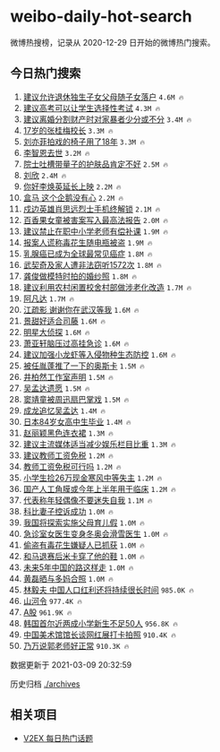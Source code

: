 # weibo-daily-hot-search

微博热搜榜，记录从 2020-12-29 日开始的微博热门搜索。

## 今日热门搜索

<!-- BEGIN -->

1. [建议允许退休独生子女父母随子女落户](https://s.weibo.com/weibo?q=%23%E5%BB%BA%E8%AE%AE%E5%85%81%E8%AE%B8%E9%80%80%E4%BC%91%E7%8B%AC%E7%94%9F%E5%AD%90%E5%A5%B3%E7%88%B6%E6%AF%8D%E9%9A%8F%E5%AD%90%E5%A5%B3%E8%90%BD%E6%88%B7%23&Refer=top) `4.6M 🔥`
1. [建议高考可以让学生选择性考试](https://s.weibo.com/weibo?q=%23%E5%BB%BA%E8%AE%AE%E9%AB%98%E8%80%83%E5%8F%AF%E4%BB%A5%E8%AE%A9%E5%AD%A6%E7%94%9F%E9%80%89%E6%8B%A9%E6%80%A7%E8%80%83%E8%AF%95%23&Refer=top) `4.3M 🔥`
1. [建议离婚分割财产时对家暴者少分或不分](https://s.weibo.com/weibo?q=%23%E5%BB%BA%E8%AE%AE%E7%A6%BB%E5%A9%9A%E5%88%86%E5%89%B2%E8%B4%A2%E4%BA%A7%E6%97%B6%E5%AF%B9%E5%AE%B6%E6%9A%B4%E8%80%85%E5%B0%91%E5%88%86%E6%88%96%E4%B8%8D%E5%88%86%23&Refer=top) `3.4M 🔥`
1. [17岁的张桂梅校长](https://s.weibo.com/weibo?q=17%E5%B2%81%E7%9A%84%E5%BC%A0%E6%A1%82%E6%A2%85%E6%A0%A1%E9%95%BF&Refer=top) `3.3M 🔥`
1. [刘亦菲拍戏的椅子用了18年](https://s.weibo.com/weibo?q=%23%E5%88%98%E4%BA%A6%E8%8F%B2%E6%8B%8D%E6%88%8F%E7%9A%84%E6%A4%85%E5%AD%90%E7%94%A8%E4%BA%8618%E5%B9%B4%23&Refer=top) `3.3M 🔥`
1. [李智恩去世](https://s.weibo.com/weibo?q=%E6%9D%8E%E6%99%BA%E6%81%A9%E5%8E%BB%E4%B8%96&Refer=top) `3.2M 🔥`
1. [院士吐槽带量子的护肤品肯定不好](https://s.weibo.com/weibo?q=%23%E9%99%A2%E5%A3%AB%E5%90%90%E6%A7%BD%E5%B8%A6%E9%87%8F%E5%AD%90%E7%9A%84%E6%8A%A4%E8%82%A4%E5%93%81%E8%82%AF%E5%AE%9A%E4%B8%8D%E5%A5%BD%23&Refer=top) `2.5M 🔥`
1. [刘欣](https://s.weibo.com/weibo?q=%E5%88%98%E6%AC%A3&Refer=top) `2.4M 🔥`
1. [你好李焕英延长上映](https://s.weibo.com/weibo?q=%23%E4%BD%A0%E5%A5%BD%E6%9D%8E%E7%84%95%E8%8B%B1%E5%BB%B6%E9%95%BF%E4%B8%8A%E6%98%A0%23&Refer=top) `2.2M 🔥`
1. [盒马 这个企鹅没有心](https://s.weibo.com/weibo?q=%E7%9B%92%E9%A9%AC%20%E8%BF%99%E4%B8%AA%E4%BC%81%E9%B9%85%E6%B2%A1%E6%9C%89%E5%BF%83&Refer=top) `2.2M 🔥`
1. [戍边英雄肖思远烈士手机终解锁](https://s.weibo.com/weibo?q=%E6%88%8D%E8%BE%B9%E8%8B%B1%E9%9B%84%E8%82%96%E6%80%9D%E8%BF%9C%E7%83%88%E5%A3%AB%E6%89%8B%E6%9C%BA%E7%BB%88%E8%A7%A3%E9%94%81&Refer=top) `2.1M 🔥`
1. [百香果女童被害案写入最高法报告](https://s.weibo.com/weibo?q=%23%E7%99%BE%E9%A6%99%E6%9E%9C%E5%A5%B3%E7%AB%A5%E8%A2%AB%E5%AE%B3%E6%A1%88%E5%86%99%E5%85%A5%E6%9C%80%E9%AB%98%E6%B3%95%E6%8A%A5%E5%91%8A%23&Refer=top) `2.0M 🔥`
1. [建议禁止在职中小学老师有偿补课](https://s.weibo.com/weibo?q=%23%E5%BB%BA%E8%AE%AE%E7%A6%81%E6%AD%A2%E5%9C%A8%E8%81%8C%E4%B8%AD%E5%B0%8F%E5%AD%A6%E8%80%81%E5%B8%88%E6%9C%89%E5%81%BF%E8%A1%A5%E8%AF%BE%23&Refer=top) `1.9M 🔥`
1. [报案人谎称毒花生随电瓶被盗](https://s.weibo.com/weibo?q=%23%E6%8A%A5%E6%A1%88%E4%BA%BA%E8%B0%8E%E7%A7%B0%E6%AF%92%E8%8A%B1%E7%94%9F%E9%9A%8F%E7%94%B5%E7%93%B6%E8%A2%AB%E7%9B%97%23&Refer=top) `1.9M 🔥`
1. [乳腺癌已成为全球最常见癌症](https://s.weibo.com/weibo?q=%23%E4%B9%B3%E8%85%BA%E7%99%8C%E5%B7%B2%E6%88%90%E4%B8%BA%E5%85%A8%E7%90%83%E6%9C%80%E5%B8%B8%E8%A7%81%E7%99%8C%E7%97%87%23&Refer=top) `1.8M 🔥`
1. [武契奇及家人遭非法窃听1572次](https://s.weibo.com/weibo?q=%E6%AD%A6%E5%A5%91%E5%A5%87%E5%8F%8A%E5%AE%B6%E4%BA%BA%E9%81%AD%E9%9D%9E%E6%B3%95%E7%AA%83%E5%90%AC1572%E6%AC%A1&Refer=top) `1.8M 🔥`
1. [龚俊做模特时拍的婚纱照](https://s.weibo.com/weibo?q=%23%E9%BE%9A%E4%BF%8A%E5%81%9A%E6%A8%A1%E7%89%B9%E6%97%B6%E6%8B%8D%E7%9A%84%E5%A9%9A%E7%BA%B1%E7%85%A7%23&Refer=top) `1.8M 🔥`
1. [建议利用农村闲置校舍村部做涉老化改造](https://s.weibo.com/weibo?q=%E5%BB%BA%E8%AE%AE%E5%88%A9%E7%94%A8%E5%86%9C%E6%9D%91%E9%97%B2%E7%BD%AE%E6%A0%A1%E8%88%8D%E6%9D%91%E9%83%A8%E5%81%9A%E6%B6%89%E8%80%81%E5%8C%96%E6%94%B9%E9%80%A0&Refer=top) `1.7M 🔥`
1. [阿凡达](https://s.weibo.com/weibo?q=%E9%98%BF%E5%87%A1%E8%BE%BE&Refer=top) `1.7M 🔥`
1. [江疏影 谢谢你在武汉等我](https://s.weibo.com/weibo?q=%E6%B1%9F%E7%96%8F%E5%BD%B1%20%E8%B0%A2%E8%B0%A2%E4%BD%A0%E5%9C%A8%E6%AD%A6%E6%B1%89%E7%AD%89%E6%88%91&Refer=top) `1.6M 🔥`
1. [景甜好适合司藤](https://s.weibo.com/weibo?q=%E6%99%AF%E7%94%9C%E5%A5%BD%E9%80%82%E5%90%88%E5%8F%B8%E8%97%A4&Refer=top) `1.6M 🔥`
1. [明星大侦探](https://s.weibo.com/weibo?q=%E6%98%8E%E6%98%9F%E5%A4%A7%E4%BE%A6%E6%8E%A2&Refer=top) `1.6M 🔥`
1. [萧亚轩脑压过高挂急诊](https://s.weibo.com/weibo?q=%E8%90%A7%E4%BA%9A%E8%BD%A9%E8%84%91%E5%8E%8B%E8%BF%87%E9%AB%98%E6%8C%82%E6%80%A5%E8%AF%8A&Refer=top) `1.6M 🔥`
1. [建议加强小龙虾等入侵物种生态防控](https://s.weibo.com/weibo?q=%23%E5%BB%BA%E8%AE%AE%E5%8A%A0%E5%BC%BA%E5%B0%8F%E9%BE%99%E8%99%BE%E7%AD%89%E5%85%A5%E4%BE%B5%E7%89%A9%E7%A7%8D%E7%94%9F%E6%80%81%E9%98%B2%E6%8E%A7%23&Refer=top) `1.6M 🔥`
1. [被任胤蓬推了一下的奥斯卡](https://s.weibo.com/weibo?q=%23%E8%A2%AB%E4%BB%BB%E8%83%A4%E8%93%AC%E6%8E%A8%E4%BA%86%E4%B8%80%E4%B8%8B%E7%9A%84%E5%A5%A5%E6%96%AF%E5%8D%A1%23&Refer=top) `1.5M 🔥`
1. [井柏然工作室声明](https://s.weibo.com/weibo?q=%23%E4%BA%95%E6%9F%8F%E7%84%B6%E5%B7%A5%E4%BD%9C%E5%AE%A4%E5%A3%B0%E6%98%8E%23&Refer=top) `1.5M 🔥`
1. [吴孟达遗愿](https://s.weibo.com/weibo?q=%E5%90%B4%E5%AD%9F%E8%BE%BE%E9%81%97%E6%84%BF&Refer=top) `1.5M 🔥`
1. [窦靖童被周迅扇巴掌戏](https://s.weibo.com/weibo?q=%23%E7%AA%A6%E9%9D%96%E7%AB%A5%E8%A2%AB%E5%91%A8%E8%BF%85%E6%89%87%E5%B7%B4%E6%8E%8C%E6%88%8F%23&Refer=top) `1.5M 🔥`
1. [成龙追忆吴孟达](https://s.weibo.com/weibo?q=%23%E6%88%90%E9%BE%99%E8%BF%BD%E5%BF%86%E5%90%B4%E5%AD%9F%E8%BE%BE%23&Refer=top) `1.4M 🔥`
1. [日本84岁女高中生毕业](https://s.weibo.com/weibo?q=%E6%97%A5%E6%9C%AC84%E5%B2%81%E5%A5%B3%E9%AB%98%E4%B8%AD%E7%94%9F%E6%AF%95%E4%B8%9A&Refer=top) `1.4M 🔥`
1. [赵丽颖黑色连衣裙](https://s.weibo.com/weibo?q=%23%E8%B5%B5%E4%B8%BD%E9%A2%96%E9%BB%91%E8%89%B2%E8%BF%9E%E8%A1%A3%E8%A3%99%23&Refer=top) `1.3M 🔥`
1. [建议主流媒体适当减少娱乐栏目比重](https://s.weibo.com/weibo?q=%23%E5%BB%BA%E8%AE%AE%E4%B8%BB%E6%B5%81%E5%AA%92%E4%BD%93%E9%80%82%E5%BD%93%E5%87%8F%E5%B0%91%E5%A8%B1%E4%B9%90%E6%A0%8F%E7%9B%AE%E6%AF%94%E9%87%8D%23&Refer=top) `1.3M 🔥`
1. [建议教师工资免税](https://s.weibo.com/weibo?q=%23%E5%BB%BA%E8%AE%AE%E6%95%99%E5%B8%88%E5%B7%A5%E8%B5%84%E5%85%8D%E7%A8%8E%23&Refer=top) `1.2M 🔥`
1. [教师工资免税可行吗](https://s.weibo.com/weibo?q=%23%E6%95%99%E5%B8%88%E5%B7%A5%E8%B5%84%E5%85%8D%E7%A8%8E%E5%8F%AF%E8%A1%8C%E5%90%97%23&Refer=top) `1.2M 🔥`
1. [小学生捡26万现金寒风中等失主](https://s.weibo.com/weibo?q=%E5%B0%8F%E5%AD%A6%E7%94%9F%E6%8D%A126%E4%B8%87%E7%8E%B0%E9%87%91%E5%AF%92%E9%A3%8E%E4%B8%AD%E7%AD%89%E5%A4%B1%E4%B8%BB&Refer=top) `1.2M 🔥`
1. [国产人工角膜或今年上半年用于临床](https://s.weibo.com/weibo?q=%23%E5%9B%BD%E4%BA%A7%E4%BA%BA%E5%B7%A5%E8%A7%92%E8%86%9C%E6%88%96%E4%BB%8A%E5%B9%B4%E4%B8%8A%E5%8D%8A%E5%B9%B4%E7%94%A8%E4%BA%8E%E4%B8%B4%E5%BA%8A%23&Refer=top) `1.2M 🔥`
1. [代表称年轻偶像不要迷失自我](https://s.weibo.com/weibo?q=%23%E4%BB%A3%E8%A1%A8%E7%A7%B0%E5%B9%B4%E8%BD%BB%E5%81%B6%E5%83%8F%E4%B8%8D%E8%A6%81%E8%BF%B7%E5%A4%B1%E8%87%AA%E6%88%91%23&Refer=top) `1.1M 🔥`
1. [科比妻子控诉成功](https://s.weibo.com/weibo?q=%E7%A7%91%E6%AF%94%E5%A6%BB%E5%AD%90%E6%8E%A7%E8%AF%89%E6%88%90%E5%8A%9F&Refer=top) `1.0M 🔥`
1. [我国将探索实施父母育儿假](https://s.weibo.com/weibo?q=%23%E6%88%91%E5%9B%BD%E5%B0%86%E6%8E%A2%E7%B4%A2%E5%AE%9E%E6%96%BD%E7%88%B6%E6%AF%8D%E8%82%B2%E5%84%BF%E5%81%87%23&Refer=top) `1.0M 🔥`
1. [急诊室女医生变身冬奥会滑雪医生](https://s.weibo.com/weibo?q=%23%E6%80%A5%E8%AF%8A%E5%AE%A4%E5%A5%B3%E5%8C%BB%E7%94%9F%E5%8F%98%E8%BA%AB%E5%86%AC%E5%A5%A5%E4%BC%9A%E6%BB%91%E9%9B%AA%E5%8C%BB%E7%94%9F%23&Refer=top) `1.0M 🔥`
1. [偷盗有毒花生嫌疑人已抓获](https://s.weibo.com/weibo?q=%E5%81%B7%E7%9B%97%E6%9C%89%E6%AF%92%E8%8A%B1%E7%94%9F%E5%AB%8C%E7%96%91%E4%BA%BA%E5%B7%B2%E6%8A%93%E8%8E%B7&Refer=top) `1.0M 🔥`
1. [和马退赛后米卡穿了他的鞋](https://s.weibo.com/weibo?q=%23%E5%92%8C%E9%A9%AC%E9%80%80%E8%B5%9B%E5%90%8E%E7%B1%B3%E5%8D%A1%E7%A9%BF%E4%BA%86%E4%BB%96%E7%9A%84%E9%9E%8B%23&Refer=top) `1.0M 🔥`
1. [未来5年中国的路这样走](https://s.weibo.com/weibo?q=%23%E6%9C%AA%E6%9D%A55%E5%B9%B4%E4%B8%AD%E5%9B%BD%E7%9A%84%E8%B7%AF%E8%BF%99%E6%A0%B7%E8%B5%B0%23&Refer=top) `1.0M 🔥`
1. [黄磊晒与多妈合照](https://s.weibo.com/weibo?q=%E9%BB%84%E7%A3%8A%E6%99%92%E4%B8%8E%E5%A4%9A%E5%A6%88%E5%90%88%E7%85%A7&Refer=top) `1.0M 🔥`
1. [林毅夫 中国人口红利还将持续很长时间](https://s.weibo.com/weibo?q=%E6%9E%97%E6%AF%85%E5%A4%AB%20%E4%B8%AD%E5%9B%BD%E4%BA%BA%E5%8F%A3%E7%BA%A2%E5%88%A9%E8%BF%98%E5%B0%86%E6%8C%81%E7%BB%AD%E5%BE%88%E9%95%BF%E6%97%B6%E9%97%B4&Refer=top) `985.0K 🔥`
1. [山河令](https://s.weibo.com/weibo?q=%E5%B1%B1%E6%B2%B3%E4%BB%A4&Refer=top) `977.4K 🔥`
1. [A股](https://s.weibo.com/weibo?q=%23A%E8%82%A1%23&Refer=top) `961.9K 🔥`
1. [韩国首尔近两成小学新生不足50人](https://s.weibo.com/weibo?q=%23%E9%9F%A9%E5%9B%BD%E9%A6%96%E5%B0%94%E8%BF%91%E4%B8%A4%E6%88%90%E5%B0%8F%E5%AD%A6%E6%96%B0%E7%94%9F%E4%B8%8D%E8%B6%B350%E4%BA%BA%23&Refer=top) `956.8K 🔥`
1. [中国美术馆馆长谈网红展打卡拍照](https://s.weibo.com/weibo?q=%23%E4%B8%AD%E5%9B%BD%E7%BE%8E%E6%9C%AF%E9%A6%86%E9%A6%86%E9%95%BF%E8%B0%88%E7%BD%91%E7%BA%A2%E5%B1%95%E6%89%93%E5%8D%A1%E6%8B%8D%E7%85%A7%23&Refer=top) `910.4K 🔥`
1. [乃万说郭老师好正常](https://s.weibo.com/weibo?q=%23%E4%B9%83%E4%B8%87%E8%AF%B4%E9%83%AD%E8%80%81%E5%B8%88%E5%A5%BD%E6%AD%A3%E5%B8%B8%23&Refer=top) `910.3K 🔥`

数据更新于 2021-03-09 20:32:59

<!-- END -->

历史归档 [./archives](./archives)

## 相关项目

- [V2EX 每日热门话题](https://github.com/boojack/v2ex-daily-hot-topic)
